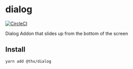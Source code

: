 # dialog
[![CircleCI](https://circleci.com/gh/thr-consulting/dialog.svg?style=svg)](https://circleci.com/gh/thr-consulting/dialog)

Dialog Addon that slides up from the bottom of the screen

## Install
```
yarn add @thx/dialog
```
